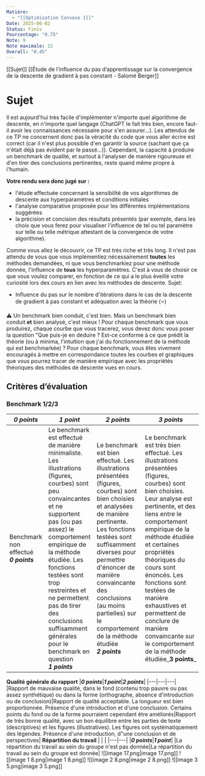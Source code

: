 ```yaml
---
Matiére:
  - "[[Optimisation Convexe 1]]"
Date: 2025-06-02
Status: Finis
Pourcentage: "0.75"
Note: 9
Note maximale: 12
Overall: "0.45"
---
```

[[Sujet]]
[[Étude de l’influence du pas d’apprentissage sur la convergence de la descente de gradient à pas constant - Salomé Berger]]
# Sujet
Il est aujourd'hui très facile d'implémenter n'importe quel algorithme de descente, en n'importe quel langage (ChatGPT le fait très bien, encore faut-il avoir les connaissances nécessaire pour s'en assurer...). Les attendus de ce TP ne concernent donc pas la véracité du code que vous aller écrire est correct (car il n'est plus possible d'en garantir la source (sachant que ça n'était déjà pas évident par le passé...)).
Cependant, la capacité à produire un benchmark de qualité, et surtout à l'analyser de manière rigoureuse et d'en tirer des conclusions pertinentes, reste quand même propre à l'humain.
  
**Votre rendu sera donc jugé sur :**
- l'étude effectuée concernant la sensibilité de vos algorithmes de descente aux hyperparamètres et conditions initiales
- l'analyse comparative proposée pour les différentes implémentations suggérées
- la précision et concision des résultats présentés (par exemple, dans les choix que vous ferez pour visualiser l'influence de tel ou tel paramètre sur telle ou telle métrique attestant de la convergence de votre algorithme).
  
Comme vous allez le découvrir, ce TP est très riche et très long. Il n'est pas attendu de vous que vous implémentiez nécessairement **toutes** les méthodes demandées, ni que vous benchmarkiez pour une méthode donnée, l'influence de **tous** les hyperparamètres. C'est à vous de choisir ce que vous voulez comparer, en fonction de ce qui a le plus éveillé votre curiosité lors des cours en lien avec les méthodes de descente.
Sujet:
- Influence du pas sur le nombre d'itérations dans le cas de la descente de gradient à pas constant et adéquation avec la théorie (⭐)
  
⚠️ Un benchmark bien conduit, c'est bien. Mais un benchmark bien conduit **et** bien analysé, c'est mieux ! Pour chaque benchmark que vous produirez, chaque courbe que vous tracerez, vous devez donc vous poser la question "Que puis-je en déduire ? Est-ce conforme à ce que prédit la théorie (ou à minima, l'intuition que j'ai du fonctionnement de la méthode qui est benchmarkée) ?
Pour chaque benchmark, vous êtes vivement encouragés à mettre en correspondance toutes les courbes et graphiques que vous pourrez tracer de manière empirique avec les propriétés théoriques des méthodes de descente vues en cours.
  
## **Critères d’évaluation**
### Benchmark 1/2/3
|_**0 points**_|_**1 point**_|_**2 points**_|_**3 points**_|
|---|---|---|---|
|Benchmark non effectué _**0 points**_|Le benchmark est effectué de manière minimaliste. Les illustrations (figures, courbes) sont peu convaincantes et ne supportent pas (ou pas assez) le comportement empirique de la méthode étudiée. Les fonctions testées sont trop restreintes et ne permettent pas de tirer des conclusions suffisamment générales pour le benchmark en question _**1 points**_|Le benchmark est bien effectué. Les illustrations présentées (figures, courbes) sont bien choisies et analysées de manière pertinente. Les fonctions testées sont suffisamment diverses pour permettre d'énoncer de manière convaincante des conclusions (au moins partielles) sur le comportement de la méthode étudiée _**2 points**_|Le benchmark est très bien effectué. Les illustrations présentées (figures, courbes) sont bien choisies. Leur analyse est pertinente, et des liens entre le comportement empirique de la méthode étudiée et certaines propriétés théoriques du cours sont énoncés. Les fonctions sont testées de manière exhaustives et permettent de conclure de manière convaincante sur le comportement de la méthode étudiée_**3 points**_|
**Qualité générale du rapport**
|_**0 points**_|_**1 point**_|_**2 points**_|
|---|---|---|
|Rapport de mauvaise qualité, dans le fond (contenu trop pauvre ou pas assez synthétique) ou dans la forme (orthographe, absence d'introduction ou de conclusion)|Rapport de qualité acceptable. La longueur est bien proportionnée. Présence d'une introduction et d'une conclusion. Certains points du fond ou de la forme pourraient cependant être améliorés|Rapport de très bonne qualité, avec un bon équilibre entre les parties de texte (descriptives) et les figures (illustratives). Les figures ont systématiquement des légendes. Présence d'une introduction, d"une conclusion et de perspectives|
**Répartition du travail**
|   |   |
|---|---|
|_**0 points**_|_**1 point**_|
|La répartition du travail au sein du groupe n'est pas donnée|La répartition du travail au sein du groupe est donnée|
![[image 17.png|image 17.png]]
![[image 1 8.png|image 1 8.png]]
![[image 2 8.png|image 2 8.png]]
![[image 3 5.png|image 3 5.png]]